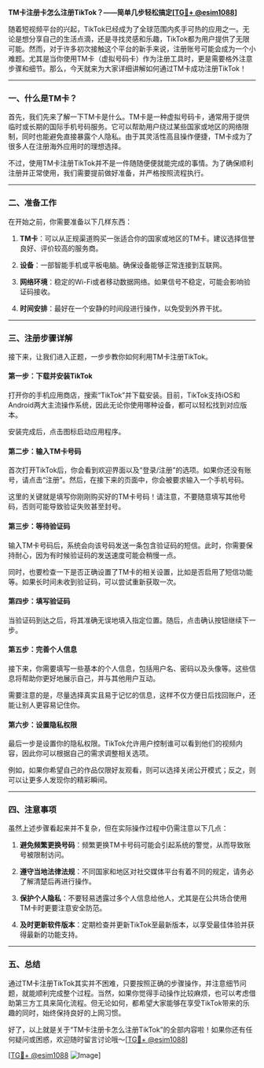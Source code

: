 **TM卡注册卡怎么注册TikTok？——简单几步轻松搞定[[TG💪+ @esim1088](https://t.me/s/esim1088)]**

随着短视频平台的兴起，TikTok已经成为了全球范围内炙手可热的应用之一。无论是想分享自己的生活点滴，还是寻找灵感和乐趣，TikTok都为用户提供了无限可能。然而，对于许多初次接触这个平台的新手来说，注册账号可能会成为一个小难题。尤其是当你使用TM卡（虚拟号码卡）作为注册工具时，更是需要格外注意步骤和细节。那么，今天就来为大家详细讲解如何通过TM卡成功注册TikTok！

---

### 一、什么是TM卡？

首先，我们先来了解一下TM卡是什么。TM卡是一种虚拟号码卡，通常用于提供临时或长期的国际手机号码服务。它可以帮助用户绕过某些国家或地区的网络限制，同时也能避免直接暴露个人隐私。由于其灵活性高且操作便捷，TM卡成为了很多人在注册海外应用时的理想选择。

不过，使用TM卡注册TikTok并不是一件随随便便就能完成的事情。为了确保顺利注册并正常使用，我们需要提前做好准备，并严格按照流程执行。

---

### 二、准备工作

在开始之前，你需要准备以下几样东西：

1. **TM卡**：可以从正规渠道购买一张适合你的国家或地区的TM卡。建议选择信誉良好、评价较高的服务商。
   
2. **设备**：一部智能手机或平板电脑。确保设备能够正常连接到互联网。

3. **网络环境**：稳定的Wi-Fi或者移动数据网络。如果信号不稳定，可能会影响验证码接收。

4. **时间安排**：最好在一个安静的时间段进行操作，以免受到外界干扰。

---

### 三、注册步骤详解

接下来，让我们进入正题，一步步教你如何利用TM卡注册TikTok。

#### 第一步：下载并安装TikTok

打开你的手机应用商店，搜索“TikTok”并下载安装。目前，TikTok支持iOS和Android两大主流操作系统，因此无论你使用哪种设备，都可以轻松找到对应版本。

安装完成后，点击图标启动应用程序。

#### 第二步：输入TM卡号码

首次打开TikTok后，你会看到欢迎界面以及“登录/注册”的选项。如果你还没有账号，请点击“注册”。然后，在接下来的页面中，你会被要求输入一个手机号码。

这里的关键就是填写你刚刚购买好的TM卡号码！请注意，不要随意填写其他号码，否则可能导致验证失败甚至封号。

#### 第三步：等待验证码

输入TM卡号码后，系统会向该号码发送一条包含验证码的短信。此时，你需要保持耐心，因为有时候验证码的发送速度可能会稍慢一点。

同时，也要检查一下是否正确设置了TM卡的相关设置，比如是否启用了短信功能等。如果长时间未收到验证码，可以尝试重新获取一次。

#### 第四步：填写验证码

当验证码到达之后，将其准确无误地填入指定位置。随后，点击确认按钮继续下一步。

#### 第五步：完善个人信息

接下来，你需要填写一些基本的个人信息，包括用户名、密码以及头像等。这些信息将帮助你更好地展示自己，并与其他用户互动。

需要注意的是，尽量选择真实且易于记忆的信息，这样不仅方便日后找回账户，还能让别人更容易记住你。

#### 第六步：设置隐私权限

最后一步是设置你的隐私权限。TikTok允许用户控制谁可以看到他们的视频内容，因此你可以根据自己的需求调整相关选项。

例如，如果你希望自己的作品仅限好友观看，则可以选择关闭公开模式；反之，则可以让更多人发现你的精彩瞬间。

---

### 四、注意事项

虽然上述步骤看起来并不复杂，但在实际操作过程中仍需注意以下几点：

1. **避免频繁更换号码**：频繁更换TM卡号码可能会引起系统的警觉，从而导致账号被限制访问。
   
2. **遵守当地法律法规**：不同国家和地区对社交媒体平台有着不同的规定，请务必了解清楚后再进行操作。

3. **保护个人隐私**：不要轻易透露过多个人信息给他人，尤其是在公共场合使用TM卡时更要注意安全防范。

4. **及时更新软件版本**：定期检查并更新TikTok至最新版本，以享受最佳体验并获得最新的功能支持。

---

### 五、总结

通过TM卡注册TikTok其实并不困难，只要按照正确的步骤操作，并注意细节问题，就能顺利完成整个过程。当然，如果你觉得手动操作比较麻烦，也可以考虑借助第三方工具来简化流程。但无论如何，都希望大家能够在享受TikTok带来的乐趣的同时，始终保持良好的上网习惯。

好了，以上就是关于“TM卡注册卡怎么注册TikTok”的全部内容啦！如果你还有任何疑问或困惑，欢迎随时留言讨论哦～[[TG💪+ @esim1088](https://t.me/s/esim1088)] 

[[TG💪+ @esim1088](https://t.me/s/esim1088) ![Image](https://i.postimg.cc/4NQfJmqS/Snipaste-2025-05-13-00-14-12.png)]